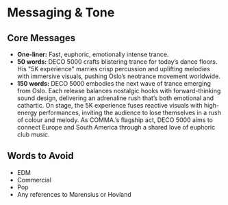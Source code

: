 # Messaging & Tone

## Core Messages
- **One-liner:** Fast, euphoric, emotionally intense trance.
- **50 words:** DECO 5000 crafts blistering trance for today’s dance floors. His "5K experience" marries crisp percussion and uplifting melodies with immersive visuals, pushing Oslo’s neotrance movement worldwide.
- **150 words:** DECO 5000 embodies the next wave of trance emerging from Oslo. Each release balances nostalgic hooks with forward-thinking sound design, delivering an adrenaline rush that’s both emotional and cathartic. On stage, the 5K experience fuses reactive visuals with high-energy performances, inviting the audience to lose themselves in a rush of colour and melody. As COMMA.’s flagship act, DECO 5000 aims to connect Europe and South America through a shared love of euphoric club music.

## Words to Avoid
- EDM
- Commercial
- Pop
- Any references to Marensius or Hovland
